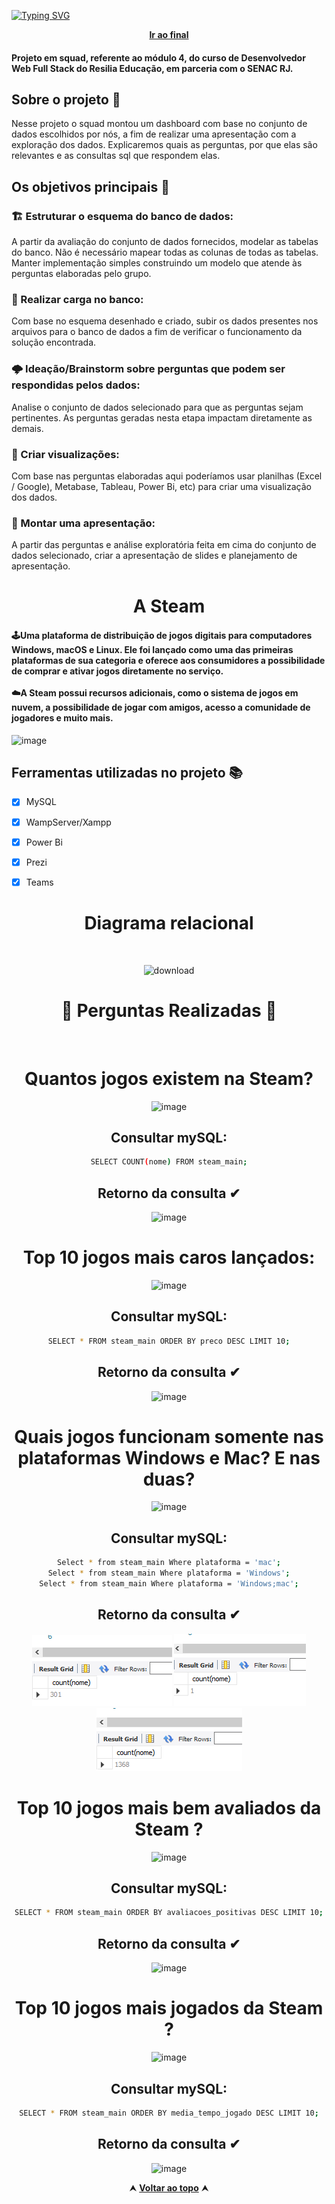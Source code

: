 [![Typing SVG](https://readme-typing-svg.herokuapp.com/?color=0000ff&size=40&center=true&vCenter=true&width=1000&lines=+DASHBOARD+-+BANCO+DE+DADOS+DA+STEAM)](https://git.io/typing-svg)


 <div align="center" id="inicio">
  &nbsp;<a href="#fim"><strong>Ir ao final</strong></a>&nbsp;
</div>
<h4><strong>Projeto em squad, referente ao módulo 4, do curso de <strong>Desenvolvedor Web Full Stack</strong> do Resilia Educação, em parceria com o SENAC RJ.</strong></h4>



<h2 id="sobre">Sobre o projeto 🔎</h2>
Nesse projeto o squad montou
um dashboard com base no conjunto de dados
escolhidos por nós, a fim de realizar uma
apresentação com a exploração dos dados. Explicaremos quais as perguntas, por que elas são relevantes e as consultas sql que respondem elas.</p>
  <h2> Os objetivos principais 🎯 </h2>
  
  <h3>🏗️ Estruturar o esquema do banco de dados:</h3> A partir da avaliação do conjunto de dados fornecidos, modelar as tabelas do banco. Não é necessário mapear todas as colunas de todas as tabelas. Manter implementação simples construindo um modelo que atende às perguntas elaboradas pelo grupo.<br>
  <h3>🔌 Realizar carga no banco:</h3> Com base no esquema desenhado e criado, subir os dados presentes nos arquivos para o banco de dados a fim de verificar o funcionamento da solução encontrada.<br>
  <h3>🌩️ Ideação/Brainstorm sobre perguntas que podem ser respondidas pelos dados:</h3> Analise o conjunto de dados selecionado para que as perguntas sejam pertinentes. As perguntas geradas nesta etapa impactam diretamente as demais.<br>
  <h3>🌳 Criar visualizações:</h3> Com base nas perguntas elaboradas aqui poderíamos usar planilhas (Excel / Google), Metabase, Tableau, Power Bi, etc) para criar uma visualização dos dados.<br>
  <h3>🧩 Montar uma apresentação:</h3> A partir das perguntas e análise exploratória feita em cima do conjunto de dados selecionado, criar a apresentação de slides e planejamento de apresentação.
 <br>
 


 <h1 align="center"">A Steam</h1> <h4>🕹️Uma plataforma de distribuição de jogos digitais para computadores Windows, macOS e Linux. Ele foi lançado como uma das primeiras plataformas de sua categoria e oferece aos consumidores a possibilidade de comprar e ativar jogos diretamente no serviço. <br>
<br>☁️A Steam possui recursos adicionais, como o sistema de jogos em nuvem, a possibilidade de jogar com amigos, acesso a comunidade de jogadores e muito mais.</h4>


![image](https://user-images.githubusercontent.com/112560788/212596140-4c7d584f-5bbf-4b5e-8664-a4c83c774664.png)

 <h2 id="linguagens">Ferramentas utilizadas no projeto 📚</h2>

  - [x] MySQL
  - [x] WampServer/Xampp
  - [x] Power Bi
  - [x] Prezi
  - [x] Teams


<div align="center">
<h1  align="center">Diagrama relacional</h1>
<br>

![download](https://user-images.githubusercontent.com/112560788/212666237-3030898b-6f5d-4fd9-ba28-ca15d0550afa.png)


<h1  align="center">🤔 Perguntas Realizadas 🤔</h1>
<br>


<h1  align="center"> Quantos jogos existem na Steam? </h1>

![image](https://user-images.githubusercontent.com/112560788/212587183-67a8980e-bf32-4ed2-9cc8-d1ea3611a316.png)

## Consultar mySQL:
```sh
SELECT COUNT(nome) FROM steam_main;

```

## Retorno da consulta ✔
![image](https://user-images.githubusercontent.com/112560788/212599100-1f2be780-8d50-4387-b904-742df0431edd.png)
<br>

<h1  align="center"> Top 10 jogos mais caros lançados:</h1>

![image](https://user-images.githubusercontent.com/112560788/212586816-a36e4133-dac0-428b-aafb-0a273c5748fe.png)



## Consultar mySQL:
```sh
SELECT * FROM steam_main ORDER BY preco DESC LIMIT 10;
```

## Retorno da consulta ✔

![image](https://user-images.githubusercontent.com/112560788/212598922-dc2d7fd2-65dc-4dd3-922e-2f0c57b79717.png)
<br>

<h1  align="center"> Quais jogos funcionam somente nas plataformas Windows e Mac? E nas duas? </h1>

![image](https://user-images.githubusercontent.com/112560788/212587919-71f917cf-b460-4a28-81c5-d712df9f4a02.png)</h1>


## Consultar mySQL:
```sh
Select * from steam_main Where plataforma = 'mac';
Select * from steam_main Where plataforma = 'Windows';
Select * from steam_main Where plataforma = 'Windows;mac';

```
## Retorno da consulta ✔

![image](https://raw.githubusercontent.com/RayTdC/Dashboard-BDS/main/retorno%20das%20consultas/cut/jogos_windows%26mac.png)
![image](https://raw.githubusercontent.com/RayTdC/Dashboard-BDS/main/retorno%20das%20consultas/cut/jogos_mac.png) 
![image](https://raw.githubusercontent.com/RayTdC/Dashboard-BDS/main/retorno%20das%20consultas/cut/jogos_windows.png)
<br>

<h1  align="center"> Top 10 jogos mais bem avaliados da Steam ?</h1>

![image](https://user-images.githubusercontent.com/112560788/212587333-61417863-f439-4176-8e67-53b1918dce6d.png)

## Consultar mySQL:
```sh
SELECT * FROM steam_main ORDER BY avaliacoes_positivas DESC LIMIT 10;
```

## Retorno da consulta ✔

![image](https://user-images.githubusercontent.com/112560788/212600285-141df64a-d047-48c4-b2cf-9297b8e89c73.png)
<br>

<h1  align="center"> Top 10 jogos mais jogados da Steam ? </h1>

![image](https://user-images.githubusercontent.com/112560788/212588155-ab71790d-47cd-4898-8a77-303f55a3bd02.png)


## Consultar mySQL: 
```sh
SELECT * FROM steam_main ORDER BY media_tempo_jogado DESC LIMIT 10;
```

## Retorno da consulta ✔

![image](https://user-images.githubusercontent.com/112560788/212601246-0bb92b76-f14a-427c-beff-2a93b05e2436.png)

<div align="center" id="fim">
  &#11165;&nbsp;<a href="#inicio"><strong>Voltar ao topo</strong></a>&nbsp;&#11165;
</div>


